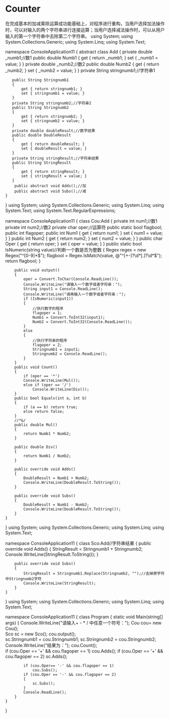 # Counter
在完成基本的加减乘除运算成功能基础上，对程序进行重构，当用户选择加法操作时，可以对输入的两个字符串进行连接运算；当用户选择减法操作时，可以从用户输入的第一个字符串中去除第二个字符串。
using System;
using System.Collections.Generic;
using System.Linq;
using System.Text;

namespace ConsoleApplication11
{
    abstract class Add
    {
       private double _numb1;//数1
       public double Numb1
       {
       get { return _numb1; }
       set { _numb1 = value; }
        }
       private double _numb2;//数2
       public double Numb2
       {
           get { return _numb2; }
           set { _numb2 = value; }
       }
       private String stringnumb1;//字符串1

       public String Stringnumb1
       {
           get { return stringnumb1; }
           set { stringnumb1 = value; }
       }
       private String stringnumb2;//字符串2
       public String Stringnumb2
       {
           get { return stringnumb2; }
           set { stringnumb2 = value; }
       }
       private double doubleResult;//数字结果
       public double DoubleResult
       {
           get { return doubleResult; }
           set { doubleResult = value; }
       }
       private String stringResult;//字符串结果
       public String StringResult
       {
           get { return stringResult; }
           set { stringResult = value; }
       }
        public abstract void Adds();//加
        public abstract void Subs();//减
    }
}
using System;
using System.Collections.Generic;
using System.Linq;
using System.Text;
using System.Text.RegularExpressions;

namespace ConsoleApplication11
{
class Cou:Add
    {
        private int num1;//数1
        private int num2;//数2
        private char oper;//运算符
        public static bool flagbool;
        public int flagoper;
        public int Num1
        {
            get { return num1; }
            set { num1 = value; }
        }
        public int Num2
        {
            get { return num2; }
            set { num2 = value; }
        }
        public char Oper
        {
            get { return oper; }
            set { oper = value; }
        }
        public static bool IsNumeric(string value)//判断一个数是否为整数
        {
            Regex regex = new Regex("^[0-9]*$");
            flagbool = Regex.IsMatch(value, @"^[+-]?\d*[.]?\d*$");
            return flagbool;
        }

        public void output()
        {
            oper = Convert.ToChar(Console.ReadLine());
            Console.WriteLine("请输入一个数字或者字符串：");
            String input1 = Console.ReadLine();
            Console.WriteLine("请再输入一个数字或者字符串：");
            if (IsNumeric(input1))
            {
                //执行数字的程序
                flagoper = 1;
                Numb1 = Convert.ToInt32(input1);
                Numb2 = Convert.ToInt32(Console.ReadLine());
            }
            else
            {
                //执行字符串的程序
                flagoper = 2;
                Stringnumb1 = input1;      
                Stringnumb2 = Console.ReadLine();  
            }      
        }     
        public void Count()
        {               
            if (oper == '*')
            Console.WriteLine(Mul());
            else if (oper == '/')
                Console.WriteLine(Div());
        }
        public bool Equals(int a, int b)
        {
            if (a == b) return true;
            else return false;
        }
        //*&/
        public double Mul()
        {
            return Numb1 * Numb2;
        }

        public double Div()
        {
            return Numb1 / Numb2;
        }

        public override void Adds()
        {
            DoubleResult = Numb1 + Numb2;
            Console.WriteLine(DoubleResult.ToString());
        }

        public override void Subs()
        {
            DoubleResult = Numb1 - Numb2;
            Console.WriteLine(DoubleResult.ToString());
        }
    }
}
using System;
using System.Collections.Generic;
using System.Linq;
using System.Text;

namespace ConsoleApplication11
{
    class Sco:Add//字符串结果
    {
         public override void Adds()
        {
            StringResult = Stringnumb1 + Stringnumb2;
            Console.WriteLine(StringResult.ToString());
        }

        public override void Subs()
        {
            StringResult = Stringnumb1.Replace(Stringnumb2, "");//去掉原字符中Stringnumb2字符
            Console.WriteLine(StringResult);
        }
    }

}
using System;
using System.Collections.Generic;
using System.Linq;
using System.Text;

namespace ConsoleApplication11
{
    class Program
    {
        static void Main(string[] args)
        { 
            Console.WriteLine("请输入+ - * / 中任意一个符号：");
            Cou cou= new Cou();         
            Sco sc = new Sco();
            cou.output();          
            sc.Stringnumb1 = cou.Stringnumb1;
            sc.Stringnumb2 = cou.Stringnumb2;
            Console.WriteLine("结果为：");
            cou.Count();        
            if (cou.Oper == '+' && cou.flagoper == 1)
                cou.Adds();
            if (cou.Oper == '+' && cou.flagoper == 2)
                sc.Adds();

            if (cou.Oper== '-' && cou.flagoper == 1)
                cou.Subs();
            if (cou.Oper == '-' && cou.flagoper == 2)
            {
                sc.Subs();
            }
            Console.ReadLine();
        }
    }
}


